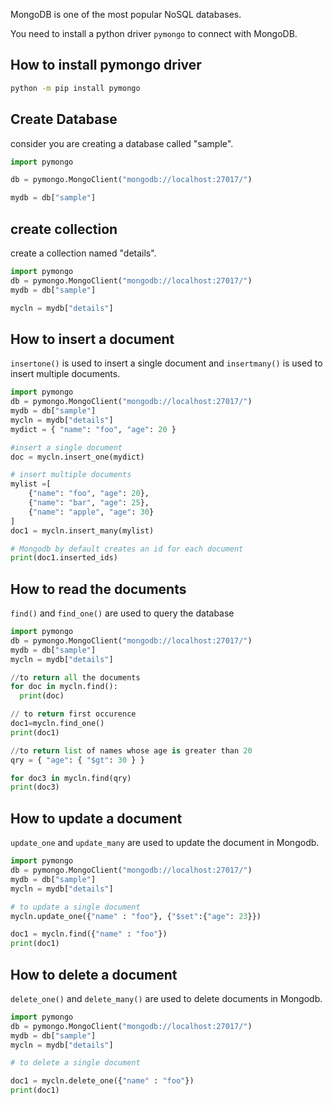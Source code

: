 MongoDB is one of the most popular NoSQL databases.  

You need to install a python driver `pymongo` to connect with MongoDB. 

## How to install pymongo driver

```sh
python -m pip install pymongo
```

## Create Database

consider you are creating a database called "sample".

```py
import pymongo

db = pymongo.MongoClient("mongodb://localhost:27017/")

mydb = db["sample"]
```

## create collection

create a collection named "details".

```py
import pymongo
db = pymongo.MongoClient("mongodb://localhost:27017/")
mydb = db["sample"]

mycln = mydb["details"]
```

## How to insert a document

`insertone()` is used to insert a single document and `insertmany()` is used to insert multiple documents.


```py
import pymongo
db = pymongo.MongoClient("mongodb://localhost:27017/")
mydb = db["sample"]
mycln = mydb["details"]
mydict = { "name": "foo", "age": 20 }

#insert a single document
doc = mycln.insert_one(mydict)

# insert multiple documents
mylist =[
    {"name": "foo", "age": 20},
    {"name": "bar", "age": 25},
    {"name": "apple", "age": 30}
]
doc1 = mycln.insert_many(mylist)

# Mongodb by default creates an id for each document
print(doc1.inserted_ids)

```

## How to read the documents

`find()` and `find_one()` are used to query the database

```py
import pymongo
db = pymongo.MongoClient("mongodb://localhost:27017/")
mydb = db["sample"]
mycln = mydb["details"]

//to return all the documents
for doc in mycln.find():
  print(doc)

// to return first occurence
doc1=mycln.find_one()
print(doc1)

//to return list of names whose age is greater than 20
qry = { "age": { "$gt": 30 } }

for doc3 in mycln.find(qry)
print(doc3)
```

## How to update a document

`update_one` and `update_many` are used to update the document in Mongodb.

```py
import pymongo
db = pymongo.MongoClient("mongodb://localhost:27017/")
mydb = db["sample"]
mycln = mydb["details"]

# to update a single document
mycln.update_one({"name" : "foo"}, {"$set":{"age": 23}})

doc1 = mycln.find({"name" : "foo"})
print(doc1)
```

## How to delete a document
`delete_one()` and `delete_many()` are used to delete documents in Mongodb.


```py
import pymongo
db = pymongo.MongoClient("mongodb://localhost:27017/")
mydb = db["sample"]
mycln = mydb["details"]

# to delete a single document

doc1 = mycln.delete_one({"name" : "foo"})
print(doc1)
```


